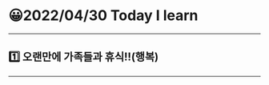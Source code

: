 # 😀2022/04/30 Today I learn
-------------------------
## 1️⃣ 오랜만에 가족들과 휴식!!(행복)
----------------------------
